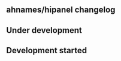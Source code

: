 ahnames/hipanel changelog
-------------------------

## Under development


## Development started


